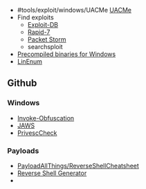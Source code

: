 - #tools/exploit/windows/UACMe [UACMe](https://github.com/hfiref0x/UACME/tree/v3.2.x)
- Find exploits
	- [Exploit-DB](exploit-db.com)
	- [Rapid-7](rapid7.com/db)
	- [Packet Storm](packetstormsecurity.com)
	- searchsploit
- [Precompiled binaries for Windows](https://gitlab.com/exploit-database/exploitdb-bin-sploits)
- [LinEnum](https://github.com/rebootuser/LinEnum)
## Github
### Windows
- [Invoke-Obfuscation](https://github.com/danielbohannon/Invoke-Obfuscation)
- [JAWS](https://github.com/411Hall/JAWS)
- [PrivescCheck](https://github.com/itm4n/PrivescCheck)

### Payloads
- [PayloadAllThings/ReverseShellCheatsheet](https://github.com/swisskyrepo/PayloadsAllTheThings/blob/master/Methodology%20and%20Resources/Reverse%20Shell%20Cheatsheet.md)
- [Reverse Shell Generator](https://revshells.com)
- 